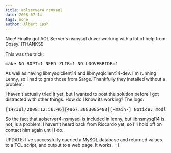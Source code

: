 ```yaml
---
title: aolserver4 nsmysql
date: 2008-07-14
tags: none
author: Albert Lash
---
```

Nice! Finally got AOL Server's nsmysql driver working with a lot of help from Dossy. (THANKS!)

This was the trick:

<pre lang="bash">
make NO_ROPT=1 NEED_ZLIB=1 NO_LDOVERRIDE=1 </pre>

As well as having libmysqlclient14 and libmysqlclient14-dev. I'm running Lenny, so I had to grab those from Sarge. Thankfully they installed without a problem.

I haven't actually tried it yet, but I wanted to post the solution before I got distracted with other things. How do I know its working? The logs:

<pre>[14/Jul/2008:12:56:46][4967.3083085488][-main-] Notice: modload: loading '/usr/lib/aolserver4/bin/nsmysql.so'[14/Jul/2008:12:56:46][4967.3083085488][-main-] Notice: Ns_MySQL_DriverInit(mysql):  Loaded Panoptic MySQL Driver v0.6, built on Jul 14 2008 at 12:56:36.</pre>

So the fact that aolserver4-nsmysql is included in lenny, but libnsmysql14 is not, is a problem. I haven't heard back from Riccardo yet, so I'll hold off on contact him again until I do.

UPDATE: I've successfully queried a MySQL database and returned values to a TCL script, and output to a web page. It works. :-)

